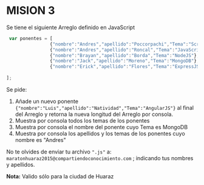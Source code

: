 # MISION 3
Se tiene el siguiente Arreglo definido en JavaScript
```javascript
 var ponentes = [
                {"nombre":"Andres","apellido":"Poccorpachi","Tema":"Scrum"},
                {"nombre":"Andres","apellido":"Roncal","Tema":"JavaScript"},
                {"nombre":"Brayan","apellido":"Borda","Tema":"NodeJS"},
                {"nombre":"Jack","apellido":"Moreno","Tema":"MongoDB"},
                {"nombre":"Erick","apellido":"Flores","Tema":"ExpressJS"},
                
];

``` 
Se pide:

1. Añade un nuevo ponente ` {"nombre":"Luis","apellido":"Natividad","Tema":"AngularJS"} ` al final del Arreglo y retorna la nueva longitud del Arreglo por consola.
2. Muestra por consola todos los temas de los ponentes
3. Muestra por consola el nombre del ponente cuyo Tema es MongoDB
4. Muestra por consola los apellidos y los temas de los ponentes cuyo nombre es "Andres"

No te olvides de enviar tu archivo ` ".js" ` a: ` maratonhuaraz2015@compartiendoconocimiento.com ` ; indicando tus nombres y apellidos.

**Nota:** Valido sólo para la ciudad de Huaraz
